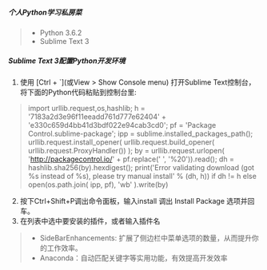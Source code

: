 ##### 个人Python学习私房菜
> - Python 3.6.2
> - Sublime Text 3

##### Sublime Text 3配置Python开发环境
1. 使用 [Ctrl + `](或View > Show Console menu) 打开Sublime Text控制台，将下面的Python代码粘贴到控制台里:
> import urllib.request,os,hashlib; h = '7183a2d3e96f11eeadd761d777e62404' + 'e330c659d4bb41d3bdf022e94cab3cd0'; pf = 'Package Control.sublime-package'; ipp = sublime.installed_packages_path(); urllib.request.install_opener( urllib.request.build_opener( urllib.request.ProxyHandler()) ); by = urllib.request.urlopen( 'http://packagecontrol.io/' + pf.replace(' ', '%20')).read(); dh = hashlib.sha256(by).hexdigest(); print('Error validating download (got %s instead of %s), please try manual install' % (dh, h)) if dh != h else open(os.path.join( ipp, pf), 'wb' ).write(by)
2. 按下Ctrl+Shift+P调出命令面板，输入install 调出 Install Package 选项并回车。
3. 在列表中选中要安装的插件，或者输入插件名
> - SideBarEnhancements: 扩展了侧边栏中菜单选项的数量，从而提升你的工作效率。
> - Anaconda：自动匹配关键字等实用功能，有效提高开发效率

